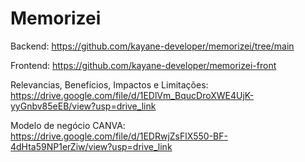 # Memorizei

Backend: https://github.com/kayane-developer/memorizei/tree/main

Frontend: https://github.com/kayane-developer/memorizei-front


Relevancias, Benefícios, Impactos e Limitações: https://drive.google.com/file/d/1EDlVm_BqucDroXWE4UjK-yyGnbv85eEB/view?usp=drive_link

Modelo de negócio CANVA: https://drive.google.com/file/d/1EDRwjZsFlX550-BF-4dHta59NP1erZiw/view?usp=drive_link
